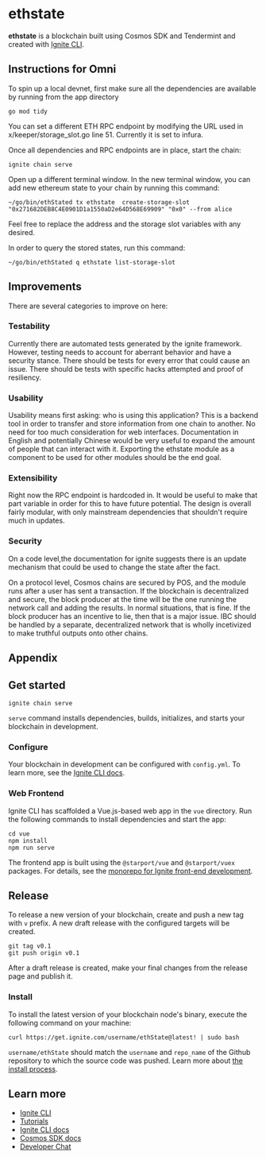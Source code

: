 # ethstate
**ethstate** is a blockchain built using Cosmos SDK and Tendermint and created with [Ignite CLI](https://ignite.com/cli).
## Instructions for Omni

To spin up a local devnet, first make sure all the dependencies are available by running from the app directory

```
go mod tidy
```

You can set a different ETH RPC endpoint by modifying the URL used in x/keeper/storage_slot.go line 51. Currently it is set to infura.

Once all dependencies and RPC endpoints are in place, start the chain:

```
ignite chain serve
```

Open up a different terminal window. In the new terminal window, you can add new ethereum state to your chain by running this command:

```
~/go/bin/ethStated tx ethstate  create-storage-slot "0x271682DEB8C4E0901D1a1550aD2e64D568E69909" "0x0" --from alice
```

Feel free to replace the address and the storage slot variables with any desired. 

In order to query the stored states, run this command:

```
~/go/bin/ethStated q ethstate list-storage-slot
```

## Improvements
There are several categories to improve on here:

### Testability
Currently there are automated tests generated by the ignite framework. However, testing needs to account for aberrant behavior and have a security stance. There should be tests for every error that could cause an issue. There should be tests with specific hacks attempted and proof of resiliency.

### Usability
Usability means first asking: who is using this application? This is a backend tool in order to transfer and store information from one chain to another. No need for too much consideration for web interfaces. Documentation in English and potentially Chinese would be very useful to expand the amount of people that can interact with it. Exporting the ethstate module as a component to be used for other modules should be the end goal. 

### Extensibility
Right now the RPC endpoint is hardcoded in. It would be useful to make that part variable in order for this to have future potential. The design is overall fairly modular, with only mainstream dependencies that shouldn't require much in updates.

### Security
On a code level,the documentation for ignite suggests there is an update mechanism that could be used to change the state after the fact. 

On a protocol level, Cosmos chains are secured by POS, and the module runs after a user has sent a transaction. If the blockchain is decentralized and secure, the block producer at the time will be the one running the network call and adding the results. In normal situations, that is fine. If the block producer has an incentive to lie, then that is a major issue. IBC should be handled by a separate, decentralized network that is wholly incetivized to make truthful outputs onto other chains.

## Appendix

## Get started

```
ignite chain serve
```

`serve` command installs dependencies, builds, initializes, and starts your blockchain in development.

### Configure

Your blockchain in development can be configured with `config.yml`. To learn more, see the [Ignite CLI docs](https://docs.ignite.com).

### Web Frontend

Ignite CLI has scaffolded a Vue.js-based web app in the `vue` directory. Run the following commands to install dependencies and start the app:

```
cd vue
npm install
npm run serve
```

The frontend app is built using the `@starport/vue` and `@starport/vuex` packages. For details, see the [monorepo for Ignite front-end development](https://github.com/ignite/web).

## Release
To release a new version of your blockchain, create and push a new tag with `v` prefix. A new draft release with the configured targets will be created.

```
git tag v0.1
git push origin v0.1
```

After a draft release is created, make your final changes from the release page and publish it.

### Install
To install the latest version of your blockchain node's binary, execute the following command on your machine:

```
curl https://get.ignite.com/username/ethState@latest! | sudo bash
```
`username/ethState` should match the `username` and `repo_name` of the Github repository to which the source code was pushed. Learn more about [the install process](https://github.com/allinbits/starport-installer).

## Learn more

- [Ignite CLI](https://ignite.com/cli)
- [Tutorials](https://docs.ignite.com/guide)
- [Ignite CLI docs](https://docs.ignite.com)
- [Cosmos SDK docs](https://docs.cosmos.network)
- [Developer Chat](https://discord.gg/ignite)
